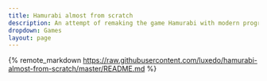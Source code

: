 ```yaml
---
title: Hamurabi almost from scratch
description: An attempt of remaking the game Hamurabi with modern programming languages
dropdown: Games
layout: page
---
```

{% remote_markdown https://raw.githubusercontent.com/luxedo/hamurabi-almost-from-scratch/master/README.md %}
